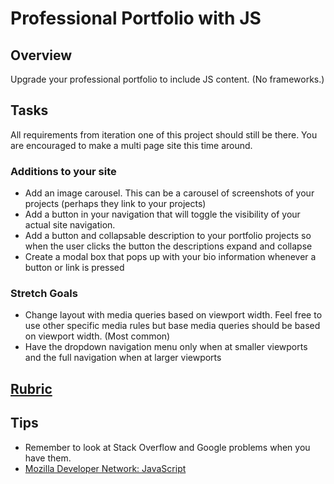 # Professional Portfolio with JS

## Overview

Upgrade your professional portfolio to include JS content. (No frameworks.)

## Tasks

All requirements from iteration one of this project should still be there. You are encouraged to make a multi page site this time around.

### Additions to your site

* Add an image carousel. This can be a carousel of screenshots of your projects (perhaps they link to your projects)
* Add a button in your navigation that will toggle the visibility of your actual site navigation.
* Add a button and collapsable description to your portfolio projects so when the user clicks the button the descriptions expand and collapse
* Create a modal box that pops up with your bio information whenever a button or link is pressed

### Stretch Goals

* Change layout with media queries based on viewport width. Feel free to use other specific media rules but base media queries should be based on viewport width. (Most common)
* Have the dropdown navigation menu only when at smaller viewports and the full navigation when at larger viewports

## [Rubric](rubric.md)

## Tips

* Remember to look at Stack Overflow and Google problems when you have them.
* [Mozilla Developer Network: JavaScript](https://developer.mozilla.org/en-US/docs/Web/javascript)
